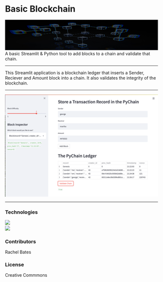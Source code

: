 # Basic Blockchain

<img src="/images/shubham-dhage-T9rKvI3N0NM-unsplash.jpg" height="100" width="800">
A basic Streamlit &amp; Python tool to add blocks to a chain and validate that chain.

---
This Streamlit application is a blockchain ledger that inserts a Sender, Reciever and Amount block into a chain. It also validates the integrity of the blockchain. 

---

<img src="/images/first_blockchain.png">

---

### Technologies

<img src="https://streamlit.io/images/brand/streamlit-logo-primary-colormark-darktext.png" height="100"><br>
<img src="https://www.python.org/static/community_logos/python-logo-master-v3-TM-flattened.png" height="100">

### Contributors

Rachel Bates

### License

Creative Commmons
